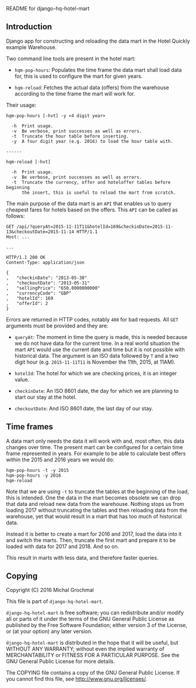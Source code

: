 README for django-hq-hotel-mart

## Introduction

Django app for constructing and reloading the data mart in the Hotel Quickly
example Warehouse.

Two command line tools are present in the hotel mart:

*   `hqm-pop-hours`: Populates the time frame the data mart shall load data
    for, this is used to configure the mart for given years.

*   `hqm-reload`: Fetches the actual data (offers) from the warehouse according
    to the time frame the mart will work for.

Their usage:

    hqm-pop-hours [-hvt] -y <4 digit year>

      -h  Print usage.
      -v  Be verbose, print successes as well as errors.
      -t  Truncate the hour table before inserting.
      -y  A four digit year (e.g. 2016) to load the hour table with.

    ------

    hqm-reload [-hvt]

      -h  Print usage.
      -v  Be verbose, print successes as well as errors.
      -t  Truncate the currency, offer and hoteloffer tables before beginning
          the insert, this is useful to reload the mart from scratch.

The main purpose of the data mart is an `API` that enables us to query cheapest
fares for hotels based on the offers.  This `API` can be called as follows:

    GET /api/?queryAt=2015-11-11T11&hotelId=169&checkinDate=2015-11-13&checkoutDate=2015-11-14 HTTP/1.1
    Host: ...

    ...

    HTTP/1.1 200 OK
    Content-Type: application/json

    {
    ,   "checkinDate": "2013-05-30"
    ,   "checkoutDate": "2013-05-31"
    ,   "sellingPrice": "650.0000000000"
    ,   "currencyCode": "GBP"
    ,   "hotelId": 169
    ,   "offerId": 2
    }

Errors are returned in HTTP codes, notably `400` for bad requests.  All `GET`
arguments must be provided and they are:

*   `queryAt`: The moment in time the query is made, this is needed because we
    do not have data for the current time.  In a real world situation the mart
`API` would use the current date and time but it is not possible with
historical data.  The argument is an ISO data followed by `T` and a two digit
hour (e.g. `2015-11-11T11` is November the 11th, 2015, at 11AM).

*   `hotelId`: The hotel for which we are checking prices, it is an integer
    value.

*   `checkinDate`: An ISO 8601 date, the day for which we are planning to start
    our stay at the hotel.

*   `checkoutDate`: And ISO 8601 date, the last day of our stay.

## Time frames

A data mart only needs the data it will work with and, most often, this data
changes over time.  The present mart can be configured for a certain time frame
represented in years.  For example to be able to calculate best offers within
the 2015 and 2016 years we would do:

    hqm-pop-hours -t -y 2015
    hqm-pop-hours -y 2016
    hqm-reload

Note that we are using `-t` to truncate the tables at the beginning of the
load, this is intended.  One the data in the mart becomes obsolete we can drop
that data and reload new data from the warehouse.  Nothing stops us from
loading 2017 without truncating the tables and then reloading data from the
warehouse, yet that would result in a mart that has too much of historical
data.

Instead it is better to create a mart for 2016 and 2017, load the data into it
and switch the marts.  Then, truncate the first mart and prepare it to be
loaded with data for 2017 and 2018.  And so on.

This result in marts with less data, and therefore faster queries.

## Copying

Copyright (C) 2016 Michal Grochmal

This file is part of `django-hq-hotel-mart`.

`django-hq-hotel-mart` is free software; you can redistribute and/or modify all
or parts of it under the terms of the GNU General Public License as published
by the Free Software Foundation; either version 3 of the License, or (at your
option) any later version.

`django-hq-hotel-mart` is distributed in the hope that it will be useful, but
WITHOUT ANY WARRANTY; without even the implied warranty of MERCHANTABILITY or
FITNESS FOR A PARTICULAR PURPOSE.  See the GNU General Public License for more
details.

The COPYING file contains a copy of the GNU General Public License.  If you
cannot find this file, see <http://www.gnu.org/licenses/>.

